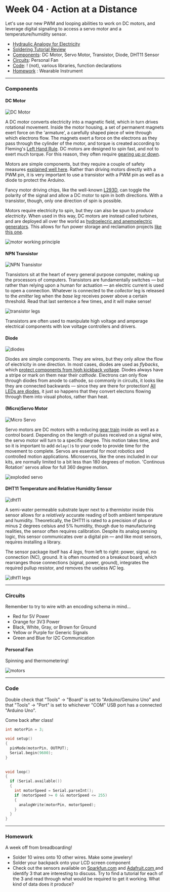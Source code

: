 # Week 04 · Action at a Distance

Let's use our new PWM and looping abilities to work on DC motors, and leverage digital signaling to access a servo motor and a temperature/humidity sensor. 

- [Hydraulic Analogy for Electricity](https://learn.sparkfun.com/tutorials/voltage-current-resistance-and-ohms-law/current)
- [Soldering Tutorial Review](https://www.youtube.com/watch?v=Qps9woUGkvI)
- [Components](#components): DC Motor, Servo Motor, Transistor, Diode, DHT11 Sensor
- [Circuits](#circuits): Personal Fan
- [Code](#code): ! (not), various libraries, function declarations
- [Homework](#homework) : Wearable Instrument

-----

### Components

#### DC Motor

![DC Motor](https://cdn-shop.adafruit.com/970x728/711-06.jpg)

A DC motor converts electricity into a magnetic field, which in turn drives rotational movement. Inside the motor housing, a set of permanent magnets exert force on the 'armature', a carefully shaped piece of wire through which electrons flow. The magnets exert a force on the electrons as they pass through the cylinder of the motor, and torque is created according to Fleming's [Left Hand Rule](https://en.wikipedia.org/wiki/Fleming%27s_left-hand_rule_for_motors). DC motors are designed to spin fast, and not to exert much torque. For this reason, they often require [gearing up or down](https://en.wikipedia.org/wiki/Gear).

Motors are simple components, but they require a couple of safety measures [explained well here](http://www.sharetechnote.com/html/Arduino_MotorBasics.html). Rather than driving motors directly with a PWM pin, it is very important to use a transistor with a PWM pin as well as a diode to protect the Arduino.

Fancy motor driving chips, like the well-known [L293D](https://www.adafruit.com/product/807), can toggle the polarity of the signal and allow a DC motor to spin in both directions. With a transistor, though, only one direction of spin is possible.

Motors require electricity to spin, but they can also be spun to *produce electricity*. When used in this way, DC motors are instead called turbines, and are deployed all over the world as [hydroelecric and anemoelectric generators](https://en.wikipedia.org/wiki/Water_turbine). This allows for fun power storage and reclamation projects [like this one](https://www.wired.com/story/battery-built-from-concrete/).

![motor working principle](http://hyperphysics.phy-astr.gsu.edu/hbase/magnetic/imgmag/dcmcur.gif)


#### NPN Transistor

![NPN Transistor](https://cdn-shop.adafruit.com/970x728/756-03.jpg)

Transistors sit at the heart of every general purpose computer, making up the processors of computers. Transistors are fundamentally switches — but rather than relying upon a human for actuation — an electric current is used to open a connection. Whatever is connected to the *collector* leg is released to the *emitter* leg when the *base leg* receives power above a certain threshold. Read that last sentence a few times, and it will make sense!

![transistor legs](https://www.elprocus.com/wp-content/uploads/2013/01/NPN.jpg)

Transistors are often used to manipulate high voltage and amperage electrical components with low voltage controllers and drivers.


#### Diode

![diodes](https://cdn-shop.adafruit.com/970x728/755-03.jpg)

Diodes are simple components. They are wires, but they only allow the flow of electricity in one direction. In most cases, diodes are used as *flybacks*, which [protect components from high kickback voltage](https://en.wikipedia.org/wiki/Flyback_diode). Diodes always have a stripe or mark on them near their *cathode*. Electrons can only flow through diodes from anode to cathode, so commonly in circuits, it looks like they are connected backwards — since they are there for protection! [All LEDs are diodes](https://learn.sparkfun.com/tutorials/polarity/diode-and-led-polarity), it just so happens that they convert electons flowing through them into visual photos, rather than heat.


#### (Micro)Servo Motor

![Micro Servo](https://cdn-shop.adafruit.com/970x728/169-06.jpg)

Servo motors are DC motors with a reducing [gear train](https://en.wikipedia.org/wiki/Gear_train) inside as well as a control board. Depending on the length of pulses received on a signal wire, the servo motor will turn to a specific degree. This motion takes time, and so it is important to add `delay()`s to your code to provide time for the movement to complete. Servos are essential for most robotics and controlled motion applications. Microservos, like the ones included in our kits, are normally limited to a bit less than 180 degrees of motion. 'Continous Rotation' servos allow for full 360 degree motion.

![exploded servo](https://upload.wikimedia.org/wikipedia/commons/e/ec/Exploded_Servo.jpg)


#### DHT11 Temperature and Relative Humidity Sensor

![dht11](https://cdn-learn.adafruit.com/assets/assets/000/000/576/large1024/weather_dhtsensors.jpg?1396764183)

A semi-water permeable substrate layer next to a thermistor inside this sensor allows for a *relatively* accurate reading of both ambient temperature and humidity. Theoretically, the DHT11 is rated to a precision of plus or minus 2 degrees celsius and 5% humidity, though due to manufacturing realities, the sensor often requires calibration. Despite its analog sensing logic, this sensor communicates over a digital pin — and like most sensors, requires installing a library.

The sensor package itself has *4 legs*, from left to right: power, signal, no connection (NC), ground. It is often mounted on a breakout board, which rearranges those connections (signal, power, ground), integrates the required pullup resistor, and removes the useless *NC* leg. 

![dht11 legs](http://www.circuitbasics.com/wp-content/uploads/2015/12/DHT11-Pinout-for-three-pin-and-four-pin-types-2-1024x742.jpg)

----- 

### Circuits

Remember to try to wire with an encoding schema in mind...

- Red for 5V Power
- Orange for 3V3 Power
- Black, White, Gray, or Brown for Ground
- Yellow or Purple for Generic Signals
- Green and Blue for I2C Communication

#### Personal Fan

Spinning and thermometering! 

![motors](motors.png)

-----

### Code

Double check that "Tools" -> "Board" is set to "Arduino/Genuino Uno" and that "Tools" -> "Port" is set to whichever "COM" USB port has a connected "Arduino Uno".

Come back after class! 

```c
int motorPin = 3;
 
void setup() 
{ 
  pinMode(motorPin, OUTPUT);
  Serial.begin(9600);
} 
 
 
void loop() 
{ 
  if (Serial.available())
  {
    int motorSpeed = Serial.parseInt();
    if (motorSpeed >= 0 && motorSpeed <= 255)
    {
      analogWrite(motorPin, motorSpeed);
    }
  }
} 

```

-----

### Homework

A week off from breadboarding!

- Solder 10 wires onto 10 other wires. Make some jewelery! 
- Solder your backpack onto your LCD screen component
- Check out the sensors available on [Sparkfun.com](https://www.sparkfun.com/categories/23) and [Adafruit.com ](https://www.adafruit.com/category/35) and identify 3 that are interesting to discuss. Try to find a tutorial for each of the 3 and read through what would be required to get it working. What kind of data does it produce?

